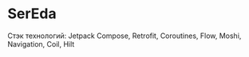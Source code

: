# SerEda
Стэк технологий: Jetpack Compose, Retrofit, Coroutines, Flow, Moshi, Navigation, Coil, Hilt
